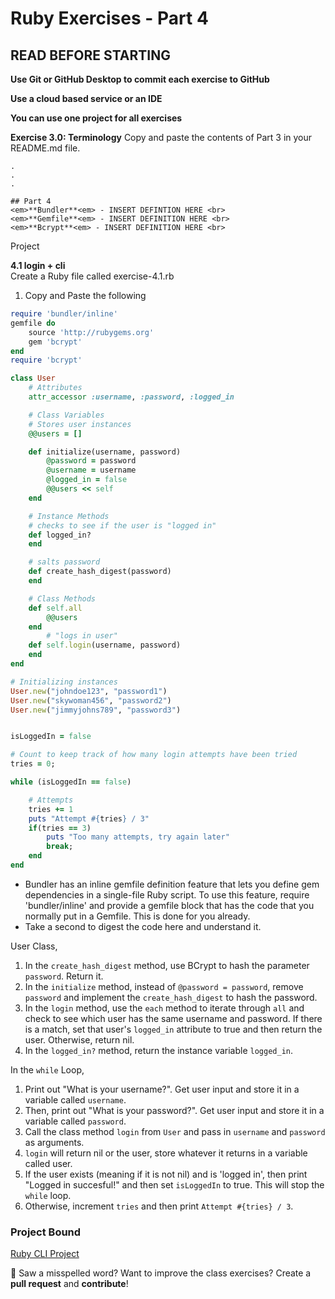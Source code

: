 # Ruby Exercises - Part 4

## READ BEFORE STARTING

**Use Git or GitHub Desktop to commit each exercise to GitHub** <br>

**Use a cloud based service or an IDE**<br>

**You can use one project for all exercises**<br>

**Exercise 3.0: Terminology**
Copy and paste the contents of Part 3 in your README.md file.

```
.
.
.

## Part 4
<em>**Bundler**<em> - INSERT DEFINTION HERE <br>
<em>**Gemfile**<em> - INSERT DEFINITION HERE <br>
<em>**Bcrypt**<em> - INSERT DEFINITION HERE <br>
```

Project

**4.1 login + cli** <br>
Create a Ruby file called exercise-4.1.rb

1. Copy and Paste the following

```ruby
require 'bundler/inline'
gemfile do
    source 'http://rubygems.org'
    gem 'bcrypt'
end
require 'bcrypt'

class User
    # Attributes
    attr_accessor :username, :password, :logged_in

    # Class Variables
    # Stores user instances
    @@users = []

    def initialize(username, password)
        @password = password
        @username = username
        @logged_in = false
        @@users << self
    end

    # Instance Methods
    # checks to see if the user is "logged in"
    def logged_in?
    end

    # salts password
    def create_hash_digest(password)
    end

    # Class Methods
    def self.all
        @@users
    end
        # "logs in user"
    def self.login(username, password)
    end
end

# Initializing instances
User.new("johndoe123", "password1")
User.new("skywoman456", "password2")
User.new("jimmyjohns789", "password3")


isLoggedIn = false

# Count to keep track of how many login attempts have been tried
tries = 0;

while (isLoggedIn == false)

    # Attempts
    tries += 1
    puts "Attempt #{tries} / 3"
    if(tries == 3)
        puts "Too many attempts, try again later"
        break;
    end
end
```

- Bundler has an inline gemfile definition feature that lets you define gem dependencies in a single-file Ruby script. To use this feature, require 'bundler/inline' and provide a gemfile block that has the code that you normally put in a Gemfile. This is done for you already.
- Take a second to digest the code here and understand it.
 
User Class,

1. In the `create_hash_digest` method, use BCrypt to hash the parameter `password`. Return it. 
2. In the `initialize` method, instead of `@password = password`, remove `password` and implement the `create_hash_digest` to hash the password.
3. In the `login` method, use the `each` method to iterate through `all` and check to see which user has the same username and password. If there is a match, set that user's `logged_in` attribute to true and then return the user. Otherwise, return nil.
4. In the `logged_in?` method, return the instance variable `logged_in`.

In the `while` Loop,

1. Print out "What is your username?". Get user input and store it in a variable called `username`. 
2. Then, print out "What is your password?". Get user input and store it in a variable called `password`.
3. Call the class method `login` from `User` and pass in `username` and `password` as arguments. 
4. `login` will return nil or the user, store whatever it returns in a variable called user. 
5. If the user exists (meaning if it is not nil) and is 'logged in', then print "Logged in succesful!" and then set `isLoggedIn` to true. This will stop the `while` loop.
6. Otherwise, increment `tries` and then print `Attempt #{tries} / 3`.


### Project Bound 
<a href="https://github.com/cruzgerman216/CodeLabs-Ruby-on-Rails-Exercises/blob/main/projects/Ruby-CLI-Project.md">Ruby CLI Project</a>

:wave: Saw a misspelled word? Want to improve the class exercises? Create a **pull request** and **contribute**!
